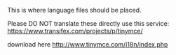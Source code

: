 This is where language files should be placed.

Please DO NOT translate these directly use this service: https://www.transifex.com/projects/p/tinymce/


download here
http://www.tinymce.com/i18n/index.php
